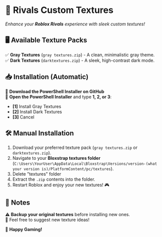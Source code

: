 # 🎨 Rivals Custom Textures  
*Enhance your **Roblox Rivals** experience with sleek custom textures!*  

## 🖥️ Available Texture Packs  
✅ **Gray Textures** (`gray textures.zip`) - A clean, minimalistic gray theme.  
✅ **Dark Textures** (`darktextures.zip`) - A sleek, high-contrast dark mode.  

## 📥 Installation (Automatic)  
🔹 **Download the PowerShell Installer on GitHub**  
🔹 **Open the PowerShell Installer** and type **1, 2, or 3**:  
   - **[1]** Install Gray Textures  
   - **[2]** Install Dark Textures  
   - **[3]** Cancel  

## 🛠️ Manual Installation  
1. Download your preferred texture pack (`gray textures.zip` or `darktextures.zip`).  
2. Navigate to your **Bloxstrap textures folder** (`C:\Users\YourUser\AppData\Local\Bloxstrap\Versions/version-(what your version is)/PlatformContent/pc/textures`).  
3. Delete "textures" folder
4. Extract the `.zip` contents into the folder.  
5. Restart Roblox and enjoy your new textures! 🎮  

## 📌 Notes  
⚠️ **Backup your original textures** before installing new ones.  
📢 Feel free to suggest new texture ideas!  

🚀 **Happy Gaming!**  
